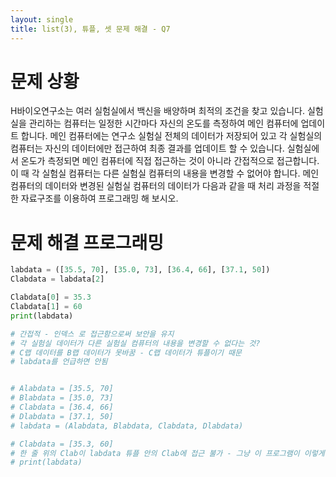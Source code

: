 ```yaml
---
layout: single
title: list(3), 튜플, 셋 문제 해결 - Q7
---
```


# 문제 상황
H바이오연구소는 여러 실험실에서 백신을 배양하며 최적의 조건을 찾고 있습니다. 실험실을 관리하는 컴퓨터는 일정한 시간마다 자신의 온도를 측정하여 메인 컴퓨터에 업데이트 합니다. 메인 컴퓨터에는 연구소 실험실 전체의 데이터가 저장되어 있고 각 실험실의 컴퓨터는 자신의 데이터에만 접근하여 최종 결과를 업데이트 할 수 있습니다. 실험실에서 온도가 측정되면 메인 컴퓨터에 직접 접근하는 것이 아니라 간접적으로 접근합니다. 이 때 각 실험실 컴퓨터는 다른 실험실 컴퓨터의 내용을 변경할 수 없어야 합니다. 메인 컴퓨터의 데이터와 변경된 실험실 컴퓨터의 데이터가 다음과 같을 때 처리 과정을 적절한 자료구조를 이용하여 프로그래밍 해 보시오.

# 문제 해결 프로그래밍

~~~python
labdata = ([35.5, 70], [35.0, 73], [36.4, 66], [37.1, 50])
Clabdata = labdata[2]

Clabdata[0] = 35.3
Clabdata[1] = 60
print(labdata)

# 간접적 - 인덱스 로 접근함으로써 보안을 유지
# 각 실험실 데이터가 다른 실험실 컴퓨터의 내용을 변경할 수 없다는 것?
# C랩 데이터를 B랩 데이터가 못바꿈 - C랩 데이터가 튜플이기 때문
# labdata를 언급하면 안됨


# Alabdata = [35.5, 70]
# Blabdata = [35.0, 73]
# Clabdata = [36.4, 66]
# Dlabdata = [37.1, 50]
# labdata = (Alabdata, Blabdata, Clabdata, Dlabdata)

# Clabdata = [35.3, 60]
# 한 줄 위의 Clab이 labdata 튜플 안의 Clab에 접근 불가 - 그냥 이 프로그램이 이렇게 짜여진 것임
# print(labdata)
~~~

